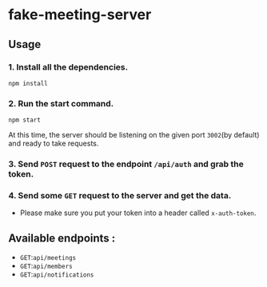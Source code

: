 # fake-meeting-server

## Usage
### 1. Install all the dependencies.
```
npm install
```

### 2. Run the start command.
```
npm start
```

At this time, the server should be listening on the given port `3002`(by default) and ready to take requests.

### 3. Send `POST` request to the endpoint `/api/auth` and grab the token.

### 4. Send some `GET` request to the server and get the data.
  - Please make sure you put your token into a header called `x-auth-token`.


## Available endpoints :
 - `GET`:`api/meetings`
 - `GET`:`api/members`
 - `GET`:`api/notifications`


